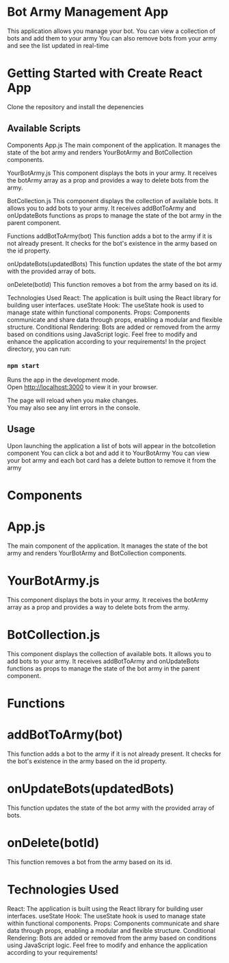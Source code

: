 # Bot Army Management App
This application allows you manage your bot. You can view a collection of bots and add them to your army
You can also remove bots from your army and see the list updated in real-time


# Getting Started with Create React App

Clone the repository and install the depenencies

## Available Scripts
Components
App.js
The main component of the application. It manages the state of the bot army and renders YourBotArmy and BotCollection components.

YourBotArmy.js
This component displays the bots in your army. It receives the botArmy array as a prop and provides a way to delete bots from the army.

BotCollection.js
This component displays the collection of available bots. It allows you to add bots to your army. It receives addBotToArmy and onUpdateBots functions as props to manage the state of the bot army in the parent component.

Functions
addBotToArmy(bot)
This function adds a bot to the army if it is not already present. It checks for the bot's existence in the army based on the id property.

onUpdateBots(updatedBots)
This function updates the state of the bot army with the provided array of bots.

onDelete(botId)
This function removes a bot from the army based on its id.

Technologies Used
React: The application is built using the React library for building user interfaces.
useState Hook: The useState hook is used to manage state within functional components.
Props: Components communicate and share data through props, enabling a modular and flexible structure.
Conditional Rendering: Bots are added or removed from the army based on conditions using JavaScript logic.
Feel free to modify and enhance the application according to your requirements!
In the project directory, you can run:

### `npm start`

Runs the app in the development mode.\
Open [http://localhost:3000](http://localhost:3000) to view it in your browser.

The page will reload when you make changes.\
You may also see any lint errors in the console.

## Usage
Upon launching the application a list of bots will appear in the botcolletion component 
You can click a bot and add it to YourBotArmy
You can view your bot army and each bot card has a delete button to remove it from the army

# Components

 # App.js
The main component of the application. It manages the state of the bot army and renders YourBotArmy and BotCollection components.

# YourBotArmy.js
This component displays the bots in your army. It receives the botArmy array as a prop and provides a way to delete bots from the army.

# BotCollection.js
This component displays the collection of available bots. It allows you to add bots to your army. It receives addBotToArmy and onUpdateBots functions as props to manage the state of the bot army in the parent component.

# Functions
# addBotToArmy(bot)
This function adds a bot to the army if it is not already present. It checks for the bot's existence in the army based on the id property.

# onUpdateBots(updatedBots)
This function updates the state of the bot army with the provided array of bots.

# onDelete(botId)
This function removes a bot from the army based on its id.

# Technologies Used
React: The application is built using the React library for building user interfaces.
useState Hook: The useState hook is used to manage state within functional components.
Props: Components communicate and share data through props, enabling a modular and flexible structure.
Conditional Rendering: Bots are added or removed from the army based on conditions using JavaScript logic.
Feel free to modify and enhance the application according to your requirements!
